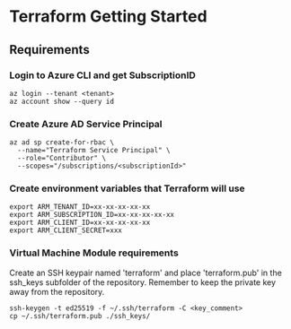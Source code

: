 # Terraform Getting Started

## Requirements

### Login to Azure CLI and get SubscriptionID
```
az login --tenant <tenant>
az account show --query id
```
### Create Azure AD Service Principal
```
az ad sp create-for-rbac \
  --name="Terraform Service Principal" \
  --role="Contributor" \
  --scopes="/subscriptions/<subscriptionId>"
```
### Create environment variables that Terraform will use
```
export ARM_TENANT_ID=xx-xx-xx-xx-xx
export ARM_SUBSCRIPTION_ID=xx-xx-xx-xx-xx
export ARM_CLIENT_ID=xx-xx-xx-xx-xx
export ARM_CLIENT_SECRET=xxx
```
### Virtual Machine Module requirements
Create an SSH keypair named 'terraform' and place 'terraform.pub' in the ssh_keys subfolder of the repository. Remember to keep the private key away from the repository.
```
ssh-keygen -t ed25519 -f ~/.ssh/terraform -C <key_comment>
cp ~/.ssh/terraform.pub ./ssh_keys/
```